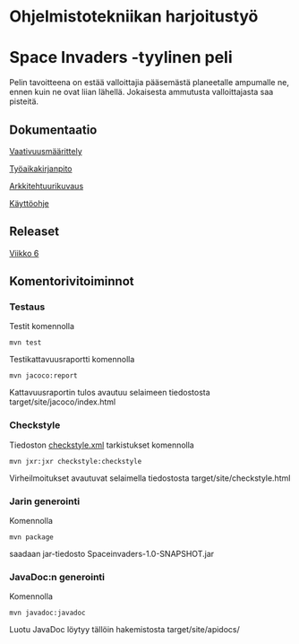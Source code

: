 # Ohjelmistotekniikan harjoitustyö 
# Space Invaders -tyylinen peli

Pelin tavoitteena on estää valloittajia pääsemästä planeetalle ampumalle ne, ennen kuin ne ovat liian lähellä. Jokaisesta ammutusta valloittajasta saa pisteitä.

## Dokumentaatio

[Vaativuusmäärittely](https://github.com/kastematonen/ot-harjoitustyo/blob/master/dokumentointi/vaativuusmaarittely.md)

[Työaikakirjanpito](https://github.com/kastematonen/ot-harjoitustyo/blob/master/dokumentointi/tuntikirjanpito.md)

[Arkkitehtuurikuvaus](https://github.com/kastematonen/ot-harjoitustyo/blob/master/dokumentointi/arkkitehtuuri.md)

[Käyttöohje](https://github.com/kastematonen/ot-harjoitustyo/blob/master/dokumentointi/kayttoohje.md)

## Releaset
[Viikko 6](https://github.com/kastematonen/ot-harjoitustyo/releases/tag/viikko6)

## Komentorivitoiminnot

### Testaus

Testit komennolla 

    mvn test

Testikattavuusraportti komennolla 

    mvn jacoco:report

Kattavuusraportin tulos avautuu selaimeen tiedostosta target/site/jacoco/index.html

### Checkstyle

Tiedoston [checkstyle.xml](https://github.com/kastematonen/ot-harjoitustyo/blob/master/Spaceinvaders/checkstyle.xml) 
tarkistukset komennolla 

    mvn jxr:jxr checkstyle:checkstyle

Virheilmoitukset avautuvat selaimella tiedostosta target/site/checkstyle.html

### Jarin generointi

Komennolla

    mvn package
    
saadaan jar-tiedosto Spaceinvaders-1.0-SNAPSHOT.jar

### JavaDoc:n generointi

Komennolla

    mvn javadoc:javadoc
    
Luotu JavaDoc löytyy tällöin hakemistosta target/site/apidocs/
